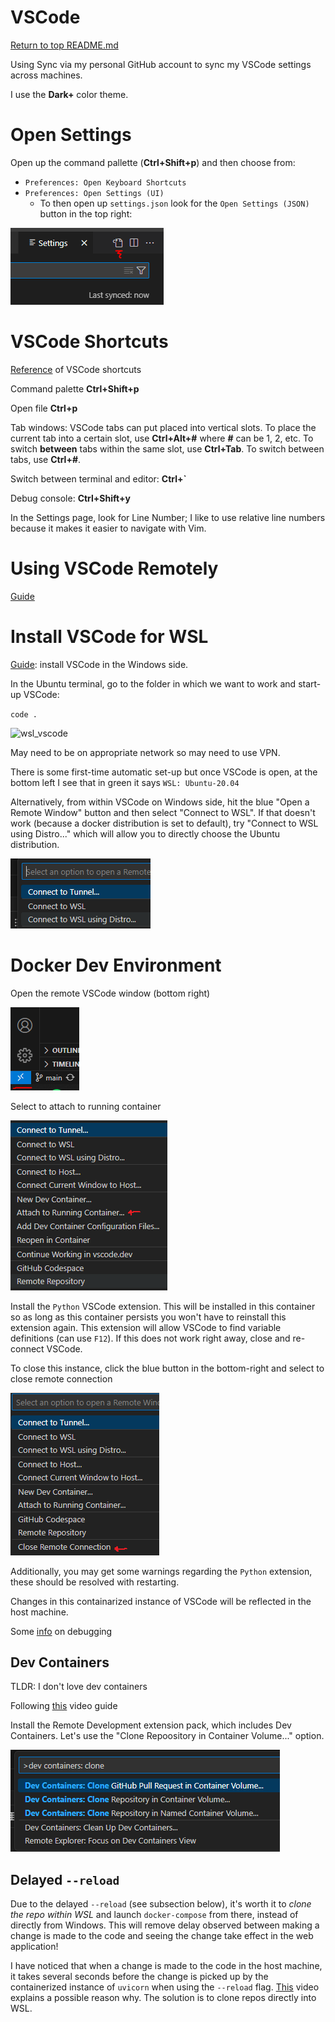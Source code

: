 VSCode
======

[Return to top README.md](../../README.md)

Using Sync via my personal GitHub account to sync my VSCode settings across machines.

I use the **Dark+** color theme.

# Open Settings

Open up the command pallette (**Ctrl+Shift+p**) and then choose from:

* `Preferences: Open Keyboard Shortcuts`
* `Preferences: Open Settings (UI)`
  * To then open up `settings.json` look for the `Open Settings (JSON)` button in the top right:

![1670895956782](../../image/README/1670895956782.png)

# VSCode Shortcuts

[Reference](https://code.visualstudio.com/shortcuts/keyboard-shortcuts-windows.pdf) of VSCode shortcuts

Command palette
**Ctrl+Shift+p**

Open file
**Ctrl+p**

Tab windows: VSCode tabs can put placed into vertical slots. To place the current tab into a certain slot, use **Ctrl+Alt+#** where **#** can be 1, 2, etc. To switch **between** tabs within the same slot, use **Ctrl+Tab**. To switch between tabs, use **Ctrl+#**.

Switch between terminal and editor:
**Ctrl+`**

Debug console:
**Ctrl+Shift+y**

In the Settings page, look for Line Number; I like to use relative line numbers because it makes it easier to navigate with Vim.

# Using VSCode Remotely

[Guide](https://medium.com/@christyjacob4/using-vscode-remotely-on-an-ec2-instance-7822c4032cff)

# Install VSCode for WSL

[Guide](https://code.visualstudio.com/docs/remote/wsl): install  VSCode in the Windows side.

In the Ubuntu terminal, go to the folder in which we want to work and start-up VSCode:

`code .`

![wsl_vscode](https://file+.vscode-resource.vscode-cdn.net/c%3A/git/dev-workflow/src/vscode/image/README/wsl_vscode.png)

May need to be on appropriate network so may need to use VPN.

There is some first-time automatic set-up but once VSCode is open, at the bottom left I see that in green it says `WSL: Ubuntu-20.04`

Alternatively, from within VSCode on Windows side, hit the blue "Open a Remote Window" button and then select "Connect to WSL". If that doesn't work (because a docker distribution is set to default), try "Connect to WSL using Distro..." which will allow you to directly choose the Ubuntu distribution.

![1706044631466](image/README/1706044631466.png)

# Docker Dev Environment

Open the remote VSCode window (bottom right)

![1705428379359](image/README/1705428379359.png)

Select to attach to running container

![1705428498357](image/README/1705428498357.png)

Install the `Python` VSCode extension. This will be installed in this container so as long as this container persists you won't have to reinstall this extension again. This extension will allow VSCode to find variable definitions (can use `F12`). If this does not work right away, close and re-connect VSCode.

To close this instance, click the blue button in the bottom-right and select to close remote connection

![1705428901931](image/README/1705428901931.png)

Additionally, you may get some warnings regarding the `Python` extension, these should be resolved with restarting.

Changes in this containarized instance of VSCode will be reflected in the host machine.

Some [info](https://github.com/patrickloeber/python-docker-tutorial/tree/main/dev-environment#7-debug-python-code-inside-a-container) on debugging

## Dev Containers

TLDR: I don't love dev containers

Following [this](https://youtu.be/SDa3v4Quj7Y?si=d_Xm9Kh_TnlIWXoJ) video guide

Install the Remote Development extension pack, which includes Dev Containers. Let's use the "Clone Repoository in Container Volume..." option.

![1705460722378](image/README/1705460722378.png)

## Delayed `--reload`

Due to the delayed `--reload` (see subsection below), it's worth it to *clone the repo within WSL* and launch `docker-compose` from there, instead of directly from Windows. This will remove delay observed between making a change is made to the code and seeing the change take effect in the web application!

I have noticed that when a change is made to the code in the host machine, it takes several seconds before the change is picked up by the containerized instance of `uvicorn` when using the `--reload` flag. [This](https://youtu.be/SDa3v4Quj7Y?si=IauV72FmPa4kyS8r&t=384) video explains a possible reason why. The solution is to clone repos directly into WSL.
